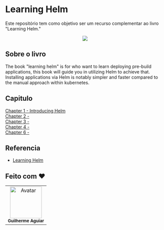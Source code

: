 # Learning Helm
Este repositório tem como objetivo ser um recurso complementar ao livro "Learning Helm."

<p align="center">
    <img src="https://learning.oreilly.com/covers/urn:orm:book:9781492083641/200w/">
<p>
  
## Sobre o livro 
The book "learning helm" is for who want to learn deploying pre-build applications, this book will guide you in utilizing Helm to achieve that. Installing applications via Helm is notably simpler and faster compared to the manual approach within kubernetes.

## Capitulo
[Chapter 1 - Introducing Helm](https://github.com/kadeguilherme/learning-helm/tree/main/chapter-1)<br>
[Chapter 2 - ]()<br>
[Chapter 3 - ]()<br>
[Chapter 4 - ]()<br>
[Chapter 6 - ]()<br>


## Referencia
- [Learning Helm](https://learning.oreilly.com/library/view/learning-helm/9781492083641/)

## Feito com ❤
  <table >
    <td align= 'center'>
      <a hrfe= '#'>
         <img src="https://avatars.githubusercontent.com/u/42500464?s=400&u=a049264c93bfb80260b09e275b9e83430e4218c2&v=4" width="100px;" alt="Avatar"/><br>
        <sub>
          <b>Guilherme Aguiar </b>
        </sub>
  </table>
